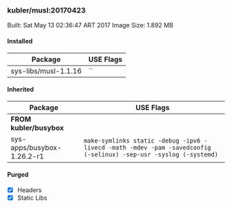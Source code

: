### kubler/musl:20170423

Built: Sat May 13 02:36:47 ART 2017
Image Size: 1.892 MB

#### Installed
Package | USE Flags
--------|----------
sys-libs/musl-1.1.16 | ``
#### Inherited
Package | USE Flags
--------|----------
**FROM kubler/busybox** |
sys-apps/busybox-1.26.2-r1 | `make-symlinks static -debug -ipv6 -livecd -math -mdev -pam -savedconfig (-selinux) -sep-usr -syslog (-systemd)`
#### Purged
- [x] Headers
- [x] Static Libs
